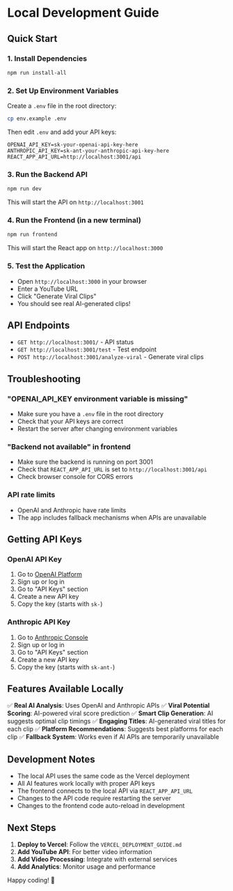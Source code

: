 # Local Development Guide

## Quick Start

### 1. Install Dependencies
```bash
npm run install-all
```

### 2. Set Up Environment Variables
Create a `.env` file in the root directory:
```bash
cp env.example .env
```

Then edit `.env` and add your API keys:
```env
OPENAI_API_KEY=sk-your-openai-api-key-here
ANTHROPIC_API_KEY=sk-ant-your-anthropic-api-key-here
REACT_APP_API_URL=http://localhost:3001/api
```

### 3. Run the Backend API
```bash
npm run dev
```
This will start the API on `http://localhost:3001`

### 4. Run the Frontend (in a new terminal)
```bash
npm run frontend
```
This will start the React app on `http://localhost:3000`

### 5. Test the Application
- Open `http://localhost:3000` in your browser
- Enter a YouTube URL
- Click "Generate Viral Clips"
- You should see real AI-generated clips!

## API Endpoints

- `GET http://localhost:3001/` - API status
- `GET http://localhost:3001/test` - Test endpoint
- `POST http://localhost:3001/analyze-viral` - Generate viral clips

## Troubleshooting

### "OPENAI_API_KEY environment variable is missing"
- Make sure you have a `.env` file in the root directory
- Check that your API keys are correct
- Restart the server after changing environment variables

### "Backend not available" in frontend
- Make sure the backend is running on port 3001
- Check that `REACT_APP_API_URL` is set to `http://localhost:3001/api`
- Check browser console for CORS errors

### API rate limits
- OpenAI and Anthropic have rate limits
- The app includes fallback mechanisms when APIs are unavailable

## Getting API Keys

### OpenAI API Key
1. Go to [OpenAI Platform](https://platform.openai.com/)
2. Sign up or log in
3. Go to "API Keys" section
4. Create a new API key
5. Copy the key (starts with `sk-`)

### Anthropic API Key
1. Go to [Anthropic Console](https://console.anthropic.com/)
2. Sign up or log in
3. Go to "API Keys" section
4. Create a new API key
5. Copy the key (starts with `sk-ant-`)

## Features Available Locally

✅ **Real AI Analysis**: Uses OpenAI and Anthropic APIs
✅ **Viral Potential Scoring**: AI-powered viral score prediction
✅ **Smart Clip Generation**: AI suggests optimal clip timings
✅ **Engaging Titles**: AI-generated viral titles for each clip
✅ **Platform Recommendations**: Suggests best platforms for each clip
✅ **Fallback System**: Works even if AI APIs are temporarily unavailable

## Development Notes

- The local API uses the same code as the Vercel deployment
- All AI features work locally with proper API keys
- The frontend connects to the local API via `REACT_APP_API_URL`
- Changes to the API code require restarting the server
- Changes to the frontend code auto-reload in development

## Next Steps

1. **Deploy to Vercel**: Follow the `VERCEL_DEPLOYMENT_GUIDE.md`
2. **Add YouTube API**: For better video information
3. **Add Video Processing**: Integrate with external services
4. **Add Analytics**: Monitor usage and performance

Happy coding! 🚀 